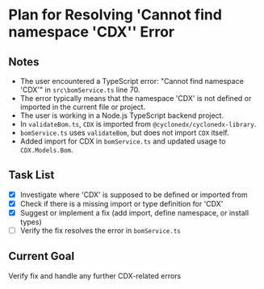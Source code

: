 # Plan for Resolving 'Cannot find namespace 'CDX'' Error

## Notes
- The user encountered a TypeScript error: "Cannot find namespace 'CDX'" in `src\bomService.ts` line 70.
- The error typically means that the namespace 'CDX' is not defined or imported in the current file or project.
- The user is working in a Node.js TypeScript backend project.
- In `validateBom.ts`, `CDX` is imported from `@cyclonedx/cyclonedx-library`.
- `bomService.ts` uses `validateBom`, but does not import `CDX` itself.
- Added import for CDX in `bomService.ts` and updated usage to `CDX.Models.Bom`.

## Task List
- [x] Investigate where 'CDX' is supposed to be defined or imported from
- [x] Check if there is a missing import or type definition for 'CDX'
- [x] Suggest or implement a fix (add import, define namespace, or install types)
- [ ] Verify the fix resolves the error in `bomService.ts`

## Current Goal
Verify fix and handle any further CDX-related errors
